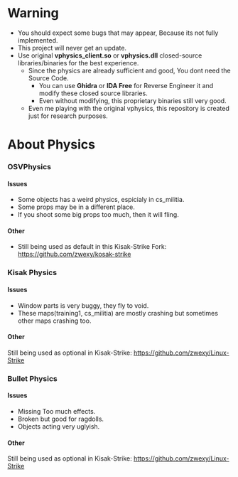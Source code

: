 # Warning
* You should expect some bugs that may appear, Because its not fully implemented.
* This project will never get an update.
* Use original **vphysics_client.so** or **vphysics.dll** closed-source libraries/binaries for the best experience.
   * Since the physics are already sufficient and good, You dont need the Source Code.
      * You can use **Ghidra** or **IDA Free** for Reverse Engineer it and modify these closed source libraries.
      * Even without modifying, this proprietary binaries still very good.
   * Even me playing with the original vphysics, this repository is created just for research purposes. 
 
# About Physics

### OSVPhysics

#### Issues
* Some objects has a weird physics, espicialy in cs_militia.
* Some props may be in a different place.
* If you shoot some big props too much, then it will fling.

#### Other
* Still being used as default in this Kisak-Strike Fork: https://github.com/zwexy/kosak-strike

### Kisak Physics

#### Issues
* Window parts is very buggy, they fly to void.
* These maps(training1, cs_militia) are mostly crashing but sometimes other maps crashing too.

#### Other
Still being used as optional in Kisak-Strike: https://github.com/zwexy/Linux-Strike

### Bullet Physics

#### Issues
* Missing Too much effects.
* Broken but good for ragdolls.
* Objects acting very uglyish.

#### Other
Still being used as optional in Kisak-Strike: https://github.com/zwexy/Linux-Strike
